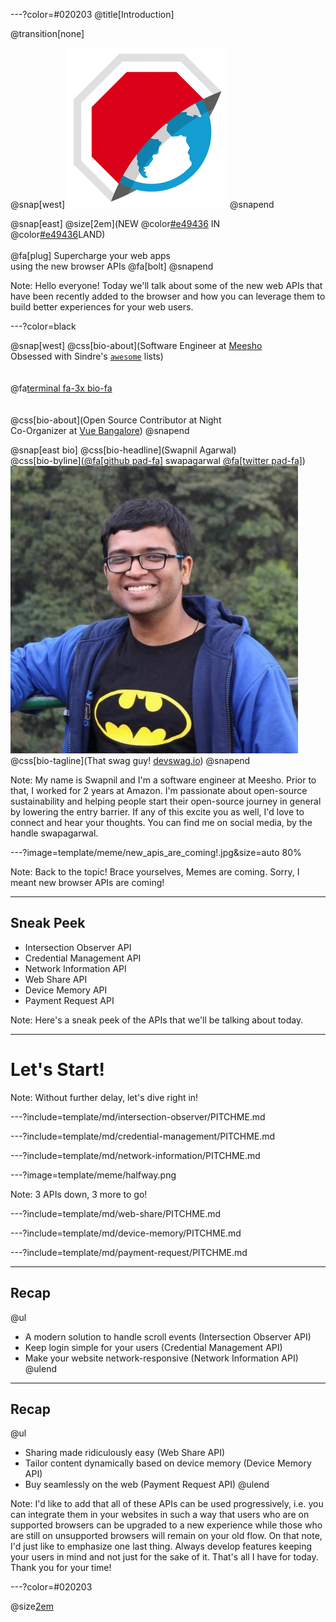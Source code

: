 ---?color=#020203
@title[Introduction]

@transition[none]

@snap[west]
![Browser Logos](template/meme/browser-logos.gif)
@snapend

@snap[east]
@size[2em](NEW @color[#e49436](KIDS) IN<br>@color[#e49436](BROWSER)LAND)
<br><br>
@fa[plug] Supercharge your web apps<br>using the new browser APIs @fa[bolt]
@snapend

Note:
Hello everyone! Today we'll talk about some of the new web APIs that have been recently added to the browser and how you can leverage them to build better experiences for your web users.

---?color=black

@snap[west]
@css[bio-about](Software Engineer at <a href="https://meesho.com/tech" target="_blank" rel="noopener noreferrer">Meesho</a><br>Obsessed with Sindre's <a href="https://github.com/sindresorhus/awesome" target="_blank" rel="noopener noreferrer">`awesome`</a> lists)
<br><br><br>
@fa[terminal fa-3x bio-fa](geek)
<br><br><br>
@css[bio-about](Open Source Contributor at Night<br>Co-Organizer at <a href="https://www.meetup.com/vue-bangalore/" target="_blank" rel="noopener noreferrer">Vue Bangalore</a>)
@snapend

@snap[east bio]
@css[bio-headline](Swapnil Agarwal)
<br>
@css[bio-byline](<a href="https://github.com/swapagarwal" target="_blank" rel="noopener noreferrer">@fa[github pad-fa]</a> swapagarwal <a href="https://twitter.com/SwapAgarwal" target="_blank" rel="noopener noreferrer">@fa[twitter pad-fa]</a>)
<br>
![](assets/img/avatar.jpg)
<br>
@css[bio-tagline](That swag guy! <a href="http://devswag.io/" target="_blank" rel="noopener noreferrer">devswag.io</a>)
@snapend

Note:
My name is Swapnil and I'm a software engineer at Meesho. Prior to that, I worked for 2 years at Amazon. I'm passionate about open-source sustainability and helping people start their open-source journey in general by lowering the entry barrier. If any of this excite you as well, I'd love to connect and hear your thoughts. You can find me on social media, by the handle swapagarwal.

---?image=template/meme/new_apis_are_coming!.jpg&size=auto 80%

Note:
Back to the topic! Brace yourselves, Memes are coming.
Sorry, I meant new browser APIs are coming!

---

## Sneak Peek

- Intersection Observer API
- Credential Management API
- Network Information API
- Web Share API
- Device Memory API
- Payment Request API

Note:
Here's a sneak peek of the APIs that we'll be talking about today.

---

# Let's Start!

Note:
Without further delay, let's dive right in!

---?include=template/md/intersection-observer/PITCHME.md

---?include=template/md/credential-management/PITCHME.md

---?include=template/md/network-information/PITCHME.md

---?image=template/meme/halfway.png

Note:
3 APIs down, 3 more to go!

---?include=template/md/web-share/PITCHME.md

---?include=template/md/device-memory/PITCHME.md

---?include=template/md/payment-request/PITCHME.md

---

## Recap

@ul
- A modern solution to handle scroll events (Intersection Observer API)
- Keep login simple for your users (Credential Management API)
- Make your website network-responsive (Network Information API)
@ulend

---

## Recap

@ul
- Sharing made ridiculously easy (Web Share API)
- Tailor content dynamically based on device memory (Device Memory API)
- Buy seamlessly on the web (Payment Request API)
@ulend

Note:
I'd like to add that all of these APIs can be used progressively, i.e. you can integrate them in your websites in such a way that users who are on supported browsers can be upgraded to a new experience while those who are still on unsupported browsers will remain on your old flow.
On that note, I'd just like to emphasize one last thing. Always develop features keeping your users in mind and not just for the sake of it.
That's all I have for today. Thank you for your time!

---?color=#020203

@size[2em](@color[#e49436](fin.))
